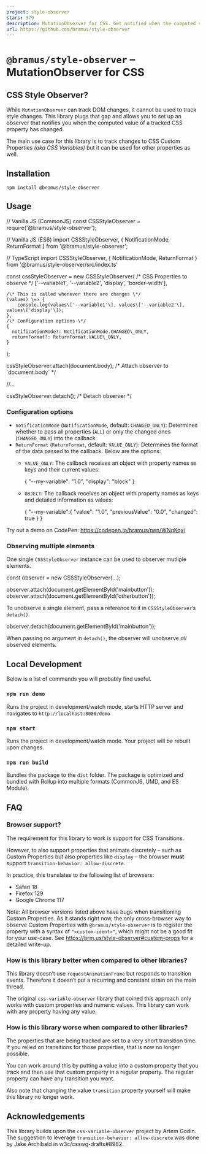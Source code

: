 ```yaml
---
project: style-observer
stars: 379
description: MutationObserver for CSS. Get notified when the computed value of a CSS property changes.
url: https://github.com/bramus/style-observer
---
```


`@bramus/style-observer` – MutationObserver for CSS
===================================================

CSS Style Observer?
-------------------

While `MutationObserver` can track DOM changes, it cannot be used to track style changes. This library plugs that gap and allows you to set up an observer that notifies you when the computed value of a tracked CSS property has changed.

The main use case for this library is to track changes to CSS Custom Properties _(aka CSS Variables)_ but it can be used for other properties as well.

Installation
------------

```
npm install @bramus/style-observer
```

Usage
-----

// Vanilla JS (CommonJS)
const CSSStyleObserver \= require('@bramus/style-observer');

// Vanilla JS (ES6)
import CSSStyleObserver, { NotificationMode, ReturnFormat } from '@bramus/style-observer';

// TypeScript
import CSSStyleObserver, { NotificationMode, ReturnFormat } from '@bramus/style-observer/src/index.ts'

const cssStyleObserver \= new CSSStyleObserver(
    /\* CSS Properties to observe \*/
    \['--variable1', '--variable2', 'display', 'border-width'\],

    /\* This is called whenever there are changes \*/
    (values) \=> {
        console.log(values\['--variable1'\], values\['--variable2'\], values\['display'\]);
    },                                                 
    /\* Configuration options \*/
    {
      notificationMode?: NotificationMode.CHANGED\_ONLY,
      returnFormat?: ReturnFormat.VALUE\_ONLY,
    }
);

cssStyleObserver.attach(document.body);  /\* Attach observer to \`document.body\` \*/

//...

cssStyleObserver.detach();               /\* Detach observer \*/

### Configuration options

-   `notificationMode` (`NotificationMode`, default: `CHANGED_ONLY`): Determines whether to pass all properties (`ALL`) or only the changed ones (`CHANGED_ONLY`) into the callback
-   `ReturnFormat` (`ReturnFormat`, default: `VALUE_ONLY`): Determines the format of the data passed to the callback. Below are the options:
    -   `VALUE_ONLY`: The callback receives an object with property names as keys and their current values:
        
        {
            "--my-variable": "1.0",
            "display": "block"
        }
        
    -   `OBJECT`: The callback receives an object with property names as keys and detailed information as values:
        
        {
            "--my-variable":{
                "value": "1.0",
                "previousValue": "0.0",
                "changed": true
            }
        }
        

Try out a demo on CodePen: https://codepen.io/bramus/pen/WNqKqxj

### Observing multiple elements

One single `CSSStyleObserver` instance can be used to observer mutliple elements.

const observer \= new CSSStyleObserver(…);

observer.attach(document.getElementById('mainbutton'));
observer.attach(document.getElementById('otherbutton'));

To unobserve a single element, pass a reference to it in `CSSStyleObserver`’s `detach()`.

observer.detach(document.getElementById('mainbutton'));

When passing no argument in `detach()`, the observer will unobserve _all_ observed elements.

Local Development
-----------------

Below is a list of commands you will probably find useful.

### `npm run demo`

Runs the project in development/watch mode, starts HTTP server and navigates to `http://localhost:8080/demo`

### `npm start`

Runs the project in development/watch mode. Your project will be rebuilt upon changes.

### `npm run build`

Bundles the package to the `dist` folder. The package is optimized and bundled with Rollup into multiple formats (CommonJS, UMD, and ES Module).

FAQ
---

### Browser support?

The requirement for this library to work is support for CSS Transitions.

However, to also support properties that animate discretely – such as Custom Properties but also properties like `display` – the browser **must** support `transition-behavior: allow-discrete`.

In practice, this translates to the following list of browsers:

-   Safari 18
-   Firefox 129
-   Google Chrome 117

Note: All browser versions listed above have bugs when transitioning Custom Properties. As it stands right now, the only cross-browser way to observe Custom Properties with `@bramus/style-observer` is to register the property with a syntax of `"<custom-ident>"`, which might not be a good fit for your use-case. See https://brm.us/style-observer#custom-props for a detailed write-up.

### How is this library better when compared to other libraries?

This library doesn’t use `requestAnimationFrame` but responds to transition events. Therefore it doesn’t put a recurring and constant strain on the main thread.

The original `css-variable-observer` library that coined this approach only works with custom properties and numeric values. This library can work with any property having any value.

### How is this library worse when compared to other libraries?

The properties that are being tracked are set to a very short transition time. If you relied on transitions for those properties, that is now no longer possible.

You can work around this by putting a value into a custom property that you track and then use that custom property in a regular property. The regular property can have any transition you want.

Also note that changing the value `transition` property yourself will make this library no longer work.

Acknowledgements
----------------

This library builds upon the `css-variable-observer` project by Artem Godin. The suggestion to leverage `transition-behavior: allow-discrete` was done by Jake Archibald in w3c/csswg-drafts#8982.
